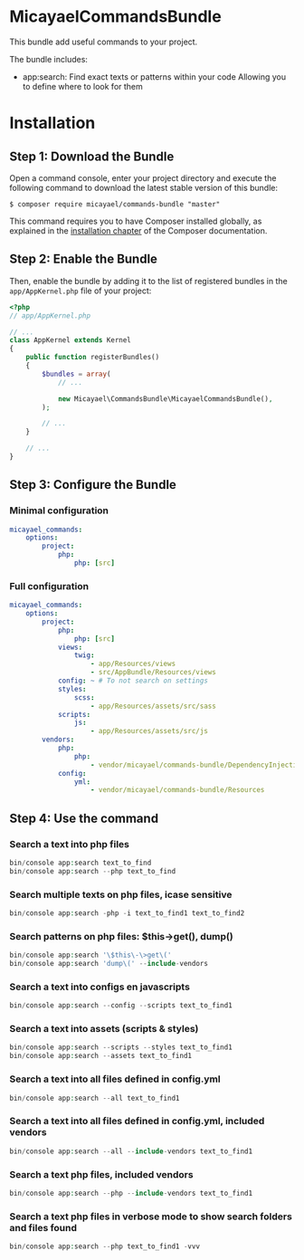 # MicayaelCommandsBundle

This bundle add useful commands to your project.

The bundle includes:

  * app:search: Find exact texts or patterns within your code Allowing you to define where to look for them

Installation
============

Step 1: Download the Bundle
---------------------------

Open a command console, enter your project directory and execute the
following command to download the latest stable version of this bundle:

```console
$ composer require micayael/commands-bundle "master"
```

This command requires you to have Composer installed globally, as explained
in the [installation chapter](https://getcomposer.org/doc/00-intro.md)
of the Composer documentation.

Step 2: Enable the Bundle
-------------------------

Then, enable the bundle by adding it to the list of registered bundles
in the `app/AppKernel.php` file of your project:

```php
<?php
// app/AppKernel.php

// ...
class AppKernel extends Kernel
{
    public function registerBundles()
    {
        $bundles = array(
            // ...

            new Micayael\CommandsBundle\MicayaelCommandsBundle(),
        );

        // ...
    }

    // ...
}
```

Step 3: Configure the Bundle
----------------------------

### Minimal configuration

```yaml
micayael_commands:
    options:
        project:
            php:
                php: [src]
```

### Full configuration

```yaml
micayael_commands:
    options:
        project:
            php:
                php: [src]
            views:
                twig:
                    - app/Resources/views
                    - src/AppBundle/Resources/views
            config: ~ # To not search on settings
            styles:
                scss:
                    - app/Resources/assets/src/sass
            scripts:
                js:
                    - app/Resources/assets/src/js
        vendors: 
            php:
                php:
                    - vendor/micayael/commands-bundle/DependencyInjection
            config:
                yml:
                    - vendor/micayael/commands-bundle/Resources
```

Step 4: Use the command
----------------------------

### Search a text into php files
```php
bin/console app:search text_to_find
bin/console app:search --php text_to_find
```

### Search multiple texts on php files, icase sensitive
```php
bin/console app:search -php -i text_to_find1 text_to_find2
```

### Search patterns on php files: $this->get(), dump()
```php
bin/console app:search '\$this\-\>get\('
bin/console app:search 'dump\(' --include-vendors
```

### Search a text into configs en javascripts
```php
bin/console app:search --config --scripts text_to_find1
```

### Search a text into assets (scripts & styles)
```php
bin/console app:search --scripts --styles text_to_find1
bin/console app:search --assets text_to_find1
```

### Search a text into all files defined in config.yml
```php
bin/console app:search --all text_to_find1
```

### Search a text into all files defined in config.yml, included vendors
```php
bin/console app:search --all --include-vendors text_to_find1
```

### Search a text php files, included vendors
```php
bin/console app:search --php --include-vendors text_to_find1
```

### Search a text php files in verbose mode to show search folders and files found
```php
bin/console app:search --php text_to_find1 -vvv
```
